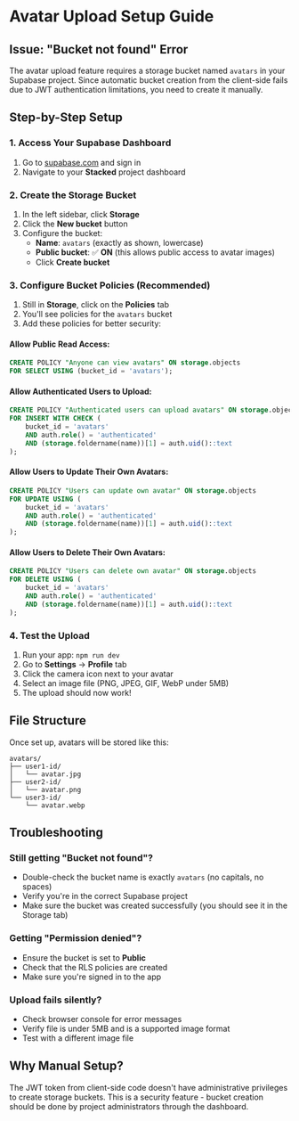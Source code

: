 # Avatar Upload Setup Guide

## Issue: "Bucket not found" Error

The avatar upload feature requires a storage bucket named `avatars` in your Supabase project. Since automatic bucket creation from the client-side fails due to JWT authentication limitations, you need to create it manually.

## Step-by-Step Setup

### 1. Access Your Supabase Dashboard
1. Go to [supabase.com](https://supabase.com) and sign in
2. Navigate to your **Stacked** project dashboard

### 2. Create the Storage Bucket
1. In the left sidebar, click **Storage**
2. Click the **New bucket** button
3. Configure the bucket:
   - **Name**: `avatars` (exactly as shown, lowercase)
   - **Public bucket**: ✅ **ON** (this allows public access to avatar images)
   - Click **Create bucket**

### 3. Configure Bucket Policies (Recommended)
1. Still in **Storage**, click on the **Policies** tab
2. You'll see policies for the `avatars` bucket
3. Add these policies for better security:

#### Allow Public Read Access:
```sql
CREATE POLICY "Anyone can view avatars" ON storage.objects
FOR SELECT USING (bucket_id = 'avatars');
```

#### Allow Authenticated Users to Upload:
```sql
CREATE POLICY "Authenticated users can upload avatars" ON storage.objects
FOR INSERT WITH CHECK (
    bucket_id = 'avatars' 
    AND auth.role() = 'authenticated'
    AND (storage.foldername(name))[1] = auth.uid()::text
);
```

#### Allow Users to Update Their Own Avatars:
```sql
CREATE POLICY "Users can update own avatar" ON storage.objects
FOR UPDATE USING (
    bucket_id = 'avatars' 
    AND auth.role() = 'authenticated'
    AND (storage.foldername(name))[1] = auth.uid()::text
);
```

#### Allow Users to Delete Their Own Avatars:
```sql
CREATE POLICY "Users can delete own avatar" ON storage.objects
FOR DELETE USING (
    bucket_id = 'avatars' 
    AND auth.role() = 'authenticated'
    AND (storage.foldername(name))[1] = auth.uid()::text
);
```

### 4. Test the Upload
1. Run your app: `npm run dev`
2. Go to **Settings** → **Profile** tab
3. Click the camera icon next to your avatar
4. Select an image file (PNG, JPEG, GIF, WebP under 5MB)
5. The upload should now work!

## File Structure
Once set up, avatars will be stored like this:
```
avatars/
├── user1-id/
│   └── avatar.jpg
├── user2-id/
│   └── avatar.png
└── user3-id/
    └── avatar.webp
```

## Troubleshooting

### Still getting "Bucket not found"?
- Double-check the bucket name is exactly `avatars` (no capitals, no spaces)
- Verify you're in the correct Supabase project
- Make sure the bucket was created successfully (you should see it in the Storage tab)

### Getting "Permission denied"?
- Ensure the bucket is set to **Public**
- Check that the RLS policies are created
- Make sure you're signed in to the app

### Upload fails silently?
- Check browser console for error messages
- Verify file is under 5MB and is a supported image format
- Test with a different image file

## Why Manual Setup?
The JWT token from client-side code doesn't have administrative privileges to create storage buckets. This is a security feature - bucket creation should be done by project administrators through the dashboard.
